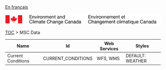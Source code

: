 [En français](geomet-citypage_fr.md)

![ECCC logo](../../img_eccc-logo.png)

[TOC](../geomet-citypage_en.md) > MSC Data


Name               | Id                 | Web Services | Styles          
-------------------|--------------------|--------------|-----------------
Current Conditions | CURRENT_CONDITIONS | WFS, WMS     | DEFAULT: WEATHER

